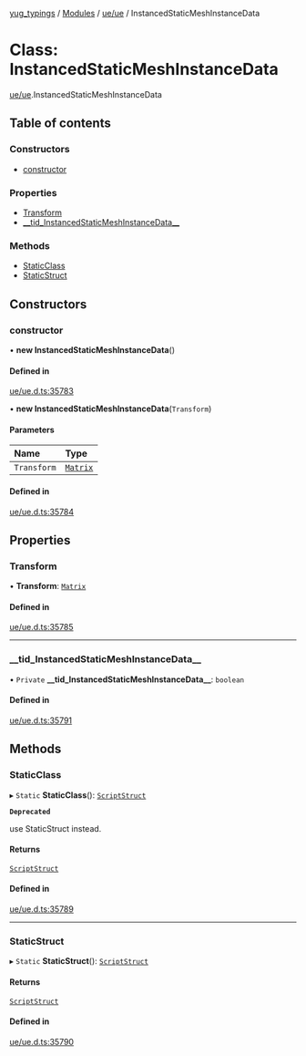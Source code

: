[yug_typings](../README.md) / [Modules](../modules.md) / [ue/ue](../modules/ue_ue.md) / InstancedStaticMeshInstanceData

# Class: InstancedStaticMeshInstanceData

[ue/ue](../modules/ue_ue.md).InstancedStaticMeshInstanceData

## Table of contents

### Constructors

- [constructor](ue_ue.InstancedStaticMeshInstanceData.md#constructor)

### Properties

- [Transform](ue_ue.InstancedStaticMeshInstanceData.md#transform)
- [\_\_tid\_InstancedStaticMeshInstanceData\_\_](ue_ue.InstancedStaticMeshInstanceData.md#__tid_instancedstaticmeshinstancedata__)

### Methods

- [StaticClass](ue_ue.InstancedStaticMeshInstanceData.md#staticclass)
- [StaticStruct](ue_ue.InstancedStaticMeshInstanceData.md#staticstruct)

## Constructors

### constructor

• **new InstancedStaticMeshInstanceData**()

#### Defined in

[ue/ue.d.ts:35783](https://github.com/YugMetaverse/yug_typings/blob/b7d9b19/ue/ue.d.ts#L35783)

• **new InstancedStaticMeshInstanceData**(`Transform`)

#### Parameters

| Name | Type |
| :------ | :------ |
| `Transform` | [`Matrix`](ue_ue.Matrix.md) |

#### Defined in

[ue/ue.d.ts:35784](https://github.com/YugMetaverse/yug_typings/blob/b7d9b19/ue/ue.d.ts#L35784)

## Properties

### Transform

• **Transform**: [`Matrix`](ue_ue.Matrix.md)

#### Defined in

[ue/ue.d.ts:35785](https://github.com/YugMetaverse/yug_typings/blob/b7d9b19/ue/ue.d.ts#L35785)

___

### \_\_tid\_InstancedStaticMeshInstanceData\_\_

• `Private` **\_\_tid\_InstancedStaticMeshInstanceData\_\_**: `boolean`

#### Defined in

[ue/ue.d.ts:35791](https://github.com/YugMetaverse/yug_typings/blob/b7d9b19/ue/ue.d.ts#L35791)

## Methods

### StaticClass

▸ `Static` **StaticClass**(): [`ScriptStruct`](ue_ue.ScriptStruct.md)

**`Deprecated`**

use StaticStruct instead.

#### Returns

[`ScriptStruct`](ue_ue.ScriptStruct.md)

#### Defined in

[ue/ue.d.ts:35789](https://github.com/YugMetaverse/yug_typings/blob/b7d9b19/ue/ue.d.ts#L35789)

___

### StaticStruct

▸ `Static` **StaticStruct**(): [`ScriptStruct`](ue_ue.ScriptStruct.md)

#### Returns

[`ScriptStruct`](ue_ue.ScriptStruct.md)

#### Defined in

[ue/ue.d.ts:35790](https://github.com/YugMetaverse/yug_typings/blob/b7d9b19/ue/ue.d.ts#L35790)
